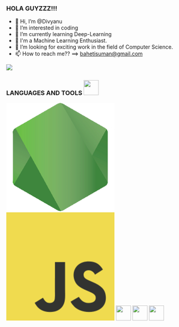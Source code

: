 ### HOLA GUYZZZ!!!

- 👋 Hi, I’m @Divyanu
- 👀 I’m interested in coding
- 🌱 I’m currently learning Deep-Learning
- 🤖 I'm a Machine Learning Enthusiast.
- 💞️ I’m looking for exciting work in the field of Computer Science.
- 📫 How to reach me?? ==> bahetisuman@gmail.com


<img src  = "https://github-readme-stats.vercel.app/api?username=Divyanu&&show_icons=true&title_color=EEC935&icon_color=bb2acf&text_color=08E78B&bg_color=151515">

### LANGUAGES AND TOOLS <img src="https://camo.githubusercontent.com/beb64ff21c883e318e4f5db5231c2ba4175705bea1c9249e82a41ab375db4f75/68747470733a2f2f6d65646961322e67697068792e636f6d2f6d656469612f51737347456d706b79454f684243623765312f67697068792e6769663f6369643d656366303565343761306e336769316266716e74716d6f62386739616964316f796a327772336473336d67373030626c267269643d67697068792e676966" width="40" height="40">
<img src="https://raw.githubusercontent.com/github/explore/80688e429a7d4ef2fca1e82350fe8e3517d3494d/topics/nodejs/nodejs.png">  <img src="https://raw.githubusercontent.com/github/explore/80688e429a7d4ef2fca1e82350fe8e3517d3494d/topics/javascript/javascript.png">  <img src="https://camo.githubusercontent.com/1d60a65352c961dc0bc3bfcddb926a34787b47ffced9bcadeaea32962297ef5a/68747470733a2f2f696d672e736869656c64732e696f2f62616467652f2d507974686f6e2d3035313232413f7374796c653d666c6174266c6f676f3d707974686f6e" width="40" height="40">  <img src="https://camo.githubusercontent.com/710c84b9d05c2aabc0bededda64d2b6b39c4940b589cac9fa94eb1f7807ed07c/68747470733a2f2f696d672e736869656c64732e696f2f62616467652f6e756d70792532302d2532333031333234332e7376673f267374796c653d666c6174266c6f676f3d6e756d7079266c6f676f436f6c6f723d7768697465" width="40" height="40">  <img src="https://camo.githubusercontent.com/ffa8bf2c88652133a336526ef20b87fa6bcc0e79f71af662e52c35b7a5fbe86c/68747470733a2f2f75706c6f61642e77696b696d656469612e6f72672f77696b6970656469612f656e2f332f33302f4a6176615f70726f6772616d6d696e675f6c616e67756167655f6c6f676f2e737667" width="40" height="40"> 
